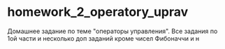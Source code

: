 # homework_2_operatory_uprav
Домашнее задание по теме "операторы управления". Все задания по 1ой части и несколько доп заданий кроме чисел Фибоначчи и н
